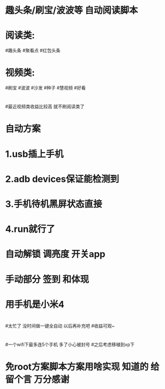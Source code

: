 # 趣头条/刷宝/波波等 自动阅读脚本

# 阅读类:
#趣头条 
#聚看点 
#红包头条 
#
# 视频类: 
#刷宝 
#波波 
#沙发 
#种子 
#慧视频
#好看
# 
#最近视频类收益比较高 就不刷阅读类了
# 
# 自动方案
# 1.usb插上手机 
# 2.adb devices保证能检测到
# 3.手机待机黑屏状态直接
# 4.run就行了 
#
# 自动解锁 调亮度 开关app
# 手动部分 签到 和体现
# 用手机是小米4
# 
#太忙了 没时间做一键全自动 以后再补充吧
#收益可观~
# 
#一个wifi下最多连5个手机 多了小心被封号
#之后考虑移植到xp下
# 免root方案脚本方案用啥实现 知道的 给留个言 万分感谢
# 
